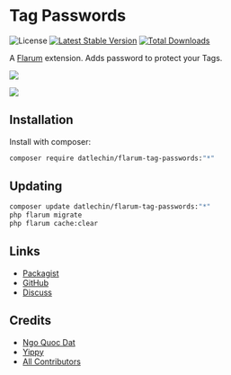 # Tag Passwords

![License](https://img.shields.io/badge/license-MIT-blue.svg) [![Latest Stable Version](https://img.shields.io/packagist/v/datlechin/flarum-tag-passwords.svg)](https://packagist.org/packages/datlechin/flarum-tag-passwords) [![Total Downloads](https://img.shields.io/packagist/dt/datlechin/flarum-tag-passwords.svg)](https://packagist.org/packages/datlechin/flarum-tag-passwords)

A [Flarum](http://flarum.org) extension. Adds password to protect your Tags.

![](https://i.imgur.com/jWw5Snk.png)

![](https://i.imgur.com/jh7n4Vh.png)

## Installation

Install with composer:

```sh
composer require datlechin/flarum-tag-passwords:"*"
```

## Updating

```sh
composer update datlechin/flarum-tag-passwords:"*"
php flarum migrate
php flarum cache:clear
```

## Links

- [Packagist](https://packagist.org/packages/datlechin/flarum-tag-passwords)
- [GitHub](https://github.com/datlechin/flarum-tag-passwords)
- [Discuss](https://discuss.flarum.org/d/30014)

## Credits

- [Ngo Quoc Dat](https://github.com/datlechin)
- [Yippy](https://github.com/Yippy)
- [All Contributors](../../contributors)
